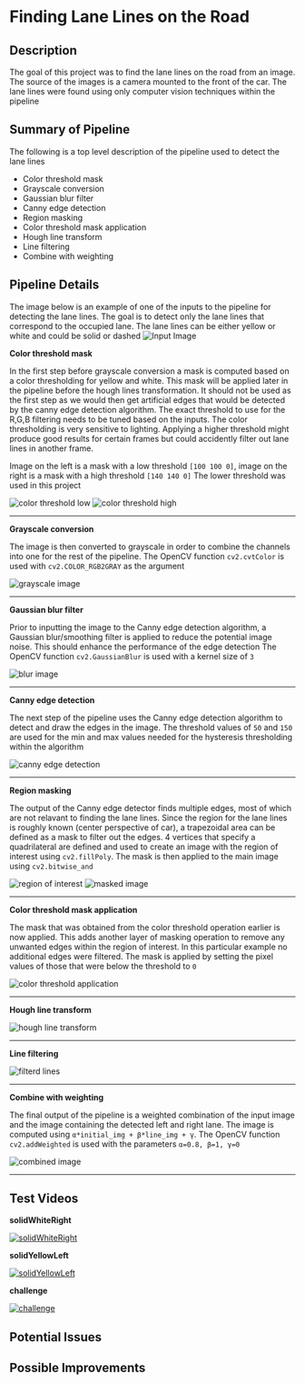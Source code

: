 # **Finding Lane Lines on the Road** 

## Description

The goal of this project was to find the lane lines on the road from an image. The source of the images is a camera mounted to the front of the car. The lane lines were found using only computer vision techniques within the pipeline


## Summary of Pipeline

The following is a top level description of the pipeline used to detect the lane lines

* Color threshold mask
* Grayscale conversion
* Gaussian blur filter
* Canny edge detection
* Region masking
* Color threshold mask application
* Hough line transform
* Line filtering
* Combine with weighting 

## Pipeline Details

The image below is an example of one of the inputs to the pipeline for detecting the lane lines. The goal is to detect only the lane lines that correspond to the occupied lane. The lane lines can be either yellow or white and could be solid or dashed
![Input Image](images/input_image.jpg)


**Color threshold mask**

In the first step before grayscale conversion a mask is computed based on a color thresholding for yellow and white. This mask will be applied later in the pipeline before the hough lines transformation. It should not be used as the first step as we would then get artificial edges that would be detected by the canny edge detection algorithm.
The exact threshold to use for the R,G,B filtering needs to be tuned based on the inputs. The color thresholding is very sensitive to lighting. Applying a higher threshold might produce good results for certain frames but could accidently filter out lane lines in another frame.

Image on the left is a mask with a low threshold `[100 100 0]`, image on the right is a mask with a high threshold `[140 140 0]`
The lower threshold was used in this project

![color threshold low](images/color_threshold_low.jpg)
![color threshold high](images/color_threshold_high.jpg)

---
**Grayscale conversion**

The image is then converted to grayscale in order to combine the channels into one for the rest of the pipeline. The OpenCV function `cv2.cvtColor` is used with `cv2.COLOR_RGB2GRAY` as the argument

![grayscale image](images/gray_img.jpg)

---
**Gaussian blur filter**

Prior to inputting the image to the Canny edge detection algorithm, a Gaussian blur/smoothing filter is applied to reduce the potential image noise. This should enhance the performance of the edge detection
The OpenCV function `cv2.GaussianBlur` is used with a kernel size of `3`

![blur image](images/blur_img.jpg)

---
**Canny edge detection**

The next step of the pipeline uses the Canny edge detection algorithm to detect and draw the edges in the image. The threshold values of `50` and `150` are used for the min and max values needed for the hysteresis thresholding within the algorithm

![canny edge detection](images/edge_img.jpg)

---
**Region masking**

The output of the Canny edge detector finds multiple edges, most of which are not relavant to finding the lane lines. Since the region for the lane lines is roughly known (center perspective of car), a trapezoidal area can be defined as a mask to filter out the edges. 4 vertices that specify a quadrilateral are defined and used to create an image with the region of interest using `cv2.fillPoly`. The mask is then applied to the main image using `cv2.bitwise_and`

![region of interest](images/region_of_interest.jpg)
![masked image](images/masked_img.jpg)

---
**Color threshold mask application**

The mask that was obtained from the color threshold operation earlier is now applied. This adds another layer of masking operation to remove any unwanted edges within the region of interest. In this particular example no additional edges were filtered. The mask is applied by setting the pixel values of those that were below the threshold to `0`

![color threshold application](images/masked_filt_img.jpg)

---
**Hough line transform**

![hough line transform](images/hough_line.jpg)

---
**Line filtering**

![filterd lines](images/line_img.jpg)

---
**Combine with weighting**

The final output of the pipeline is a weighted combination of the input image and the image containing the detected left and right lane. The image is computed using `α*initial_img + β*line_img + γ`. The OpenCV function `cv2.addWeighted` is used with the parameters `α=0.8, β=1, γ=0`

![combined image](images/combined_img.jpg)

---

## Test Videos

**solidWhiteRight**

[![solidWhiteRight](https://img.youtube.com/vi/Pc3l9cp4yvM/0.jpg)](https://www.youtube.com/watch?v=Pc3l9cp4yvM)

**solidYellowLeft**

[![solidYellowLeft](https://img.youtube.com/vi/9K4UMRtT7t0/0.jpg)](https://www.youtube.com/watch?v=9K4UMRtT7t0)

**challenge**

[![challenge](https://img.youtube.com/vi/V1PC58opyc4/0.jpg)](https://www.youtube.com/watch?v=V1PC58opyc4)

## Potential Issues

## Possible Improvements
